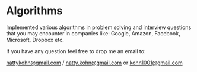 # Algorithms

Implemented various algorithms in problem solving and interview questions that you may encounter in companies like:
Google, Amazon, Facebook, Microsoft, Dropbox etc.

If you have any question feel free to drop me an email to:

nattykohn@gmail.com / natty.kohn@gmail.com
or
kohn1001@gmail.com
